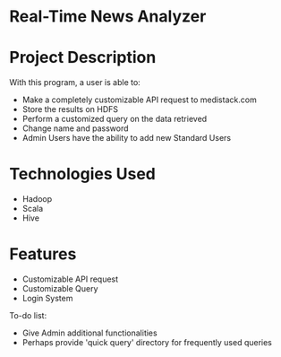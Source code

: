 # Real-Time News Analyzer
# Project Description
With this program, a user is able to:
  - Make a completely customizable API request to medistack.com 
  - Store the results on HDFS
  - Perform a customized query on the data retrieved
  - Change name and password
  - Admin Users have the ability to add new Standard Users

# Technologies Used
- Hadoop
- Scala
- Hive
# Features

- Customizable API request
- Customizable Query
- Login System

To-do list:
- Give Admin additional functionalities
- Perhaps provide 'quick query' directory for frequently used queries
